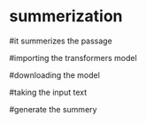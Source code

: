 # summerization
#it summerizes the passage

#importing the transformers model


#downloading the model


#taking the input text


#generate the summery

